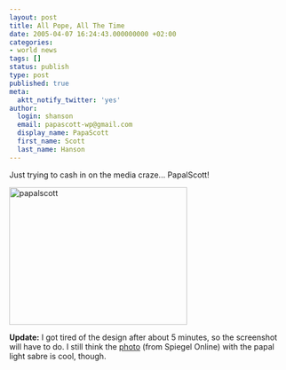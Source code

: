 ```yaml
---
layout: post
title: All Pope, All The Time
date: 2005-04-07 16:24:43.000000000 +02:00
categories:
- world news
tags: []
status: publish
type: post
published: true
meta:
  aktt_notify_twitter: 'yes'
author:
  login: shanson
  email: papascott-wp@gmail.com
  display_name: PapaScott
  first_name: Scott
  last_name: Hanson
---
```

<p>Just trying to cash in on the media craze... PapalScott!</p>
<p><a href="http://www.papascott.de/fotos/papalscott_shot.php" onclick="window.open('http://www.papascott.de/fotos/papalscott_shot.php','popup','width=818,height=634,scrollbars=no,resizable=no,toolbar=no,directories=no,location=no,menubar=no,status=no,left=0,top=0'); return false"><img src="http://www.papascott.de/wordpress/wp-content/uploads/2005/04/papalscott_shot-thumb.png" width="320" height="248" border="0" alt="papalscott" /></a></p>
<p><strong>Update:</strong> I got tired of the design after about 5 minutes, so the screenshot will have to do. I still think the <a href="http://www.spiegel.de/politik/ausland/0,1518,268142,00.html">photo</a> (from Spiegel Online) with the papal light sabre is cool, though.</p>
